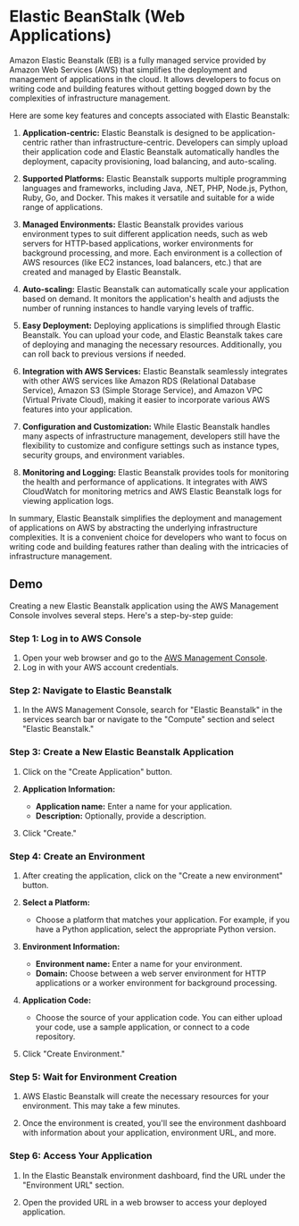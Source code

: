 # Elastic BeanStalk (Web Applications)

Amazon Elastic Beanstalk (EB) is a fully managed service provided by Amazon Web Services (AWS) that simplifies the deployment and management of applications in the cloud. It allows developers to focus on writing code and building features without getting bogged down by the complexities of infrastructure management.

Here are some key features and concepts associated with Elastic Beanstalk:

1. **Application-centric:** Elastic Beanstalk is designed to be application-centric rather than infrastructure-centric. Developers can simply upload their application code and Elastic Beanstalk automatically handles the deployment, capacity provisioning, load balancing, and auto-scaling.

1. **Supported Platforms:** Elastic Beanstalk supports multiple programming languages and frameworks, including Java, .NET, PHP, Node.js, Python, Ruby, Go, and Docker. This makes it versatile and suitable for a wide range of applications.

1. **Managed Environments:** Elastic Beanstalk provides various environment types to suit different application needs, such as web servers for HTTP-based applications, worker environments for background processing, and more. Each environment is a collection of AWS resources (like EC2 instances, load balancers, etc.) that are created and managed by Elastic Beanstalk.

1. **Auto-scaling:** Elastic Beanstalk can automatically scale your application based on demand. It monitors the application's health and adjusts the number of running instances to handle varying levels of traffic.

1. **Easy Deployment:** Deploying applications is simplified through Elastic Beanstalk. You can upload your code, and Elastic Beanstalk takes care of deploying and managing the necessary resources. Additionally, you can roll back to previous versions if needed.

1. **Integration with AWS Services:** Elastic Beanstalk seamlessly integrates with other AWS services like Amazon RDS (Relational Database Service), Amazon S3 (Simple Storage Service), and Amazon VPC (Virtual Private Cloud), making it easier to incorporate various AWS features into your application.

1. **Configuration and Customization:** While Elastic Beanstalk handles many aspects of infrastructure management, developers still have the flexibility to customize and configure settings such as instance types, security groups, and environment variables.

1. **Monitoring and Logging:** Elastic Beanstalk provides tools for monitoring the health and performance of applications. It integrates with AWS CloudWatch for monitoring metrics and AWS Elastic Beanstalk logs for viewing application logs.

In summary, Elastic Beanstalk simplifies the deployment and management of applications on AWS by abstracting the underlying infrastructure complexities. It is a convenient choice for developers who want to focus on writing code and building features rather than dealing with the intricacies of infrastructure management.

## Demo 

Creating a new Elastic Beanstalk application using the AWS Management Console involves several steps. Here's a step-by-step guide:

### Step 1: Log in to AWS Console

1. Open your web browser and go to the [AWS Management Console](https://aws.amazon.com/).
2. Log in with your AWS account credentials.

### Step 2: Navigate to Elastic Beanstalk

1. In the AWS Management Console, search for "Elastic Beanstalk" in the services search bar or navigate to the "Compute" section and select "Elastic Beanstalk."

### Step 3: Create a New Elastic Beanstalk Application

1. Click on the "Create Application" button.

2. **Application Information:**
   - **Application name:** Enter a name for your application.
   - **Description:** Optionally, provide a description.

3. Click "Create."

### Step 4: Create an Environment

1. After creating the application, click on the "Create a new environment" button.

2. **Select a Platform:**
   - Choose a platform that matches your application. For example, if you have a Python application, select the appropriate Python version.

3. **Environment Information:**
   - **Environment name:** Enter a name for your environment.
   - **Domain:** Choose between a web server environment for HTTP applications or a worker environment for background processing.

4. **Application Code:**
   - Choose the source of your application code. You can either upload your code, use a sample application, or connect to a code repository.

5. Click "Create Environment."

### Step 5: Wait for Environment Creation

1. AWS Elastic Beanstalk will create the necessary resources for your environment. This may take a few minutes.

2. Once the environment is created, you'll see the environment dashboard with information about your application, environment URL, and more.

### Step 6: Access Your Application

1. In the Elastic Beanstalk environment dashboard, find the URL under the "Environment URL" section.

2. Open the provided URL in a web browser to access your deployed application.

